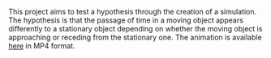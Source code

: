 This project aims to test a hypothesis through the creation of a simulation. The hypothesis is that the passage of time in a moving object appears 
differently to a stationary object depending on whether the moving object is approaching or receding from the stationary one. The animation is 
available [here](https://github.com/Kiril-Lazarov/Moving-bodies/blob/main/Time%20Dilation/Time%20Dilation.mp4) in MP4 format.
